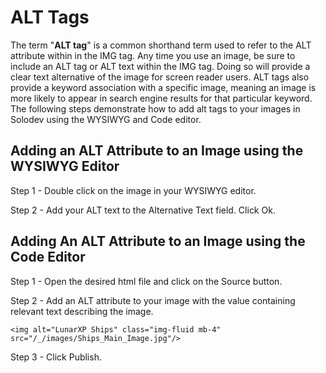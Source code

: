 # ALT Tags

The term "**ALT tag**" is a common shorthand term used to refer to the ALT attribute within in the IMG tag. Any time you use an image, be sure to include an ALT tag or ALT text within the IMG tag. Doing so will provide a clear text alternative of the image for screen reader users. ALT tags also provide a keyword association with a specific image, meaning an image is more likely to appear in search engine results for that particular keyword. The following steps demonstrate how to add alt tags to your images in Solodev using the WYSIWYG and Code editor.

## Adding an ALT Attribute to an Image using the WYSIWYG Editor

Step 1 - Double click on the image in your WYSIWYG editor.

Step 2 - Add your ALT text to the Alternative Text field. Click Ok.

## Adding An ALT Attribute to an Image using the Code Editor

Step 1 - Open the desired html file and click on the Source button.

Step 2 - Add an ALT attribute to your image with the value containing relevant text describing the image.
```JS
<img alt="LunarXP Ships" class="img-fluid mb-4" src="/_/images/Ships_Main_Image.jpg"/>
```
Step 3 - Click Publish.
